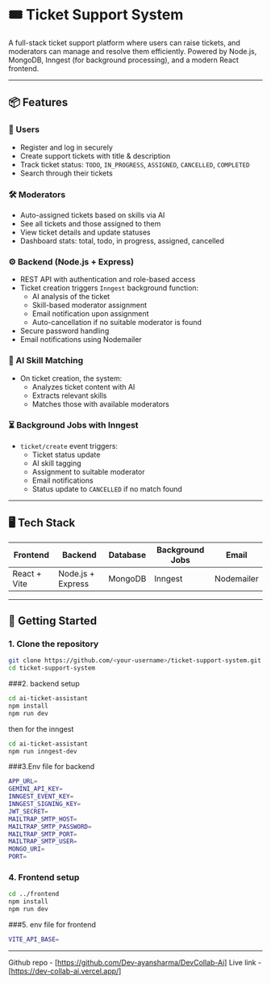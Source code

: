 # 🎟️ Ticket Support System

A full-stack ticket support platform where users can raise tickets, and moderators can manage and resolve them efficiently. Powered by Node.js, MongoDB, Inngest (for background processing), and a modern React frontend.

---

## 📦 Features

### 👤 Users
- Register and log in securely
- Create support tickets with title & description
- Track ticket status: `TODO`, `IN_PROGRESS`, `ASSIGNED`, `CANCELLED`, `COMPLETED`
- Search through their tickets

### 🛠️ Moderators
- Auto-assigned tickets based on skills via AI
- See all tickets and those assigned to them
- View ticket details and update statuses
- Dashboard stats: total, todo, in progress, assigned, cancelled

### ⚙️ Backend (Node.js + Express)
- REST API with authentication and role-based access
- Ticket creation triggers `Inngest` background function:
  - AI analysis of the ticket
  - Skill-based moderator assignment
  - Email notification upon assignment
  - Auto-cancellation if no suitable moderator is found
- Secure password handling
- Email notifications using Nodemailer

### 🧠 AI Skill Matching
- On ticket creation, the system:
  - Analyzes ticket content with AI
  - Extracts relevant skills
  - Matches those with available moderators

### ⏳ Background Jobs with Inngest
- `ticket/create` event triggers:
  - Ticket status update
  - AI skill tagging
  - Assignment to suitable moderator
  - Email notifications
  - Status update to `CANCELLED` if no match found

---

## 🖥️ Tech Stack

| Frontend | Backend | Database | Background Jobs | Email |
|----------|---------|----------|------------------|-------|
| React + Vite | Node.js + Express | MongoDB | Inngest | Nodemailer | Mailtrap |

---

## 🚀 Getting Started

### 1. Clone the repository

```bash
git clone https://github.com/<your-username>/ticket-support-system.git
cd ticket-support-system
```
###2. backend setup
```bash
cd ai-ticket-assistant
npm install
npm run dev
```
then for the inngest 
```bash
cd ai-ticket-assistant
npm run inngest-dev
```
###3.Env file for backend
```bash
APP_URL=
GEMINI_API_KEY=
INNGEST_EVENT_KEY=
INNGEST_SIGNING_KEY=
JWT_SECRET=
MAILTRAP_SMTP_HOST=
MAILTRAP_SMTP_PASSWORD=
MAILTRAP_SMTP_PORT=
MAILTRAP_SMTP_USER=
MONGO_URI=
PORT=
```
### 4. Frontend setup
```bash
cd ../frontend
npm install
npm run dev
```
###5. env file for frontend
```bash
VITE_API_BASE=
```

---

Github repo - [https://github.com/Dev-ayansharma/DevCollab-Ai]
Live link - [https://dev-collab-ai.vercel.app/]
